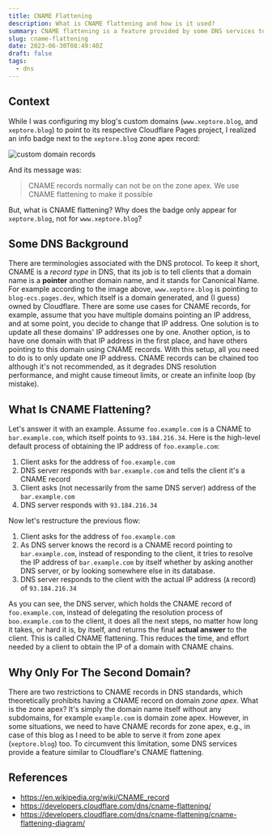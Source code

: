 ```yaml
---
title: CNAME Flattening
description: What is CNAME flattening and how is it used?
summary: CNAME flattening is a feature provided by some DNS services to either speed up the DNS resolution process, or mitigate some limitations of the DNS standards.
slug: cname-flattening
date: 2023-06-30T08:49:40Z
draft: false
tags:
  - dns
---
```


## Context

While I was configuring my blog's custom domains (`www.xeptore.blog`, and `xeptore.blog`) to point to its respective Cloudflare Pages project, I realized an info badge next to the `xeptore.blog` zone apex record:

![custom domain records](/images/posts/cname-flattening/custom-domain-records.png)

And its message was:

> CNAME records normally can not be on the zone apex. We use CNAME flattening to make it possible

But, what is CNAME flattening? Why does the badge only appear for `xeptore.blog`, not for `www.xeptore.blog`?

## Some DNS Background

There are terminologies associated with the DNS protocol. To keep it short, CNAME is a _record type_ in DNS, that its job is to tell clients that a domain name is a **pointer** another domain name, and it stands for Canonical Name. For example according to the image above, `www.xeptore.blog` is pointing to `blog-ecs.pages.dev`, which itself is a domain generated, and (I guess) owned by Cloudflare. There are some use cases for CNAME records, for example, assume that you have multiple domains pointing an IP address, and at some point, you decide to change that IP address. One solution is to update all these domains' IP addresses one by one. Another option, is to have one domain with that IP address in the first place, and have others pointing to this domain using CNAME records. With this setup, all you need to do is to only update one IP address. CNAME records can be chained too although it's not recommended, as it degrades DNS resolution performance, and might cause timeout limits, or create an infinite loop (by mistake).

## What Is CNAME Flattening?

Let's answer it with an example. Assume `foo.example.com` is a CNAME to `bar.example.com`, which itself points to `93.184.216.34`. Here is the high-level default process of obtaining the IP address of `foo.example.com`:

1. Client asks for the address of `foo.example.com`
2. DNS server responds with `bar.example.com` and tells the client it's a CNAME record
3. Client asks (not necessarily from the same DNS server) address of the `bar.example.com`
4. DNS server responds with `93.184.216.34`

Now let's restructure the previous flow:

1. Client asks for the address of `foo.example.com`
2. As DNS server knows the record is a CNAME record pointing to `bar.example.com`, instead of responding to the client, it tries to resolve the IP address of `bar.example.com` by itself whether by asking another DNS server, or by looking somewhere else in its database.
3. DNS server responds to the client with the actual IP address (`A` record) of `93.184.216.34`

As you can see, the DNS server, which holds the CNAME record of `foo.example.com`, instead of delegating the resolution process of `boo.example.com` to the client, it does all the next steps, no matter how long it takes, or hard it is, by itself, and returns the final **actual answer** to the client. This is called CNAME flattening. This reduces the time, and effort needed by a client to obtain the IP of a domain with CNAME chains.

## Why Only For The Second Domain?

There are two restrictions to CNAME records in DNS standards, which theoretically prohibits having a CNAME record on domain _zone apex_. What is the zone apex? It's simply the domain name itself without any subdomains, for example `example.com` is domain zone apex. However, in some situations, we need to have CNAME records for zone apex, e.g., in case of this blog as I need to be able to serve it from zone apex (`xeptore.blog`) too. To circumvent this limitation, some DNS services provide a feature similar to Cloudflare's CNAME flattening.

## References

- <https://en.wikipedia.org/wiki/CNAME_record>
- <https://developers.cloudflare.com/dns/cname-flattening/>
- <https://developers.cloudflare.com/dns/cname-flattening/cname-flattening-diagram/>
